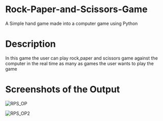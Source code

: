 # Rock-Paper-and-Scissors-Game
A Simple hand game made into a computer game using Python
# Description
In this game the user can play rock,paper and scissors game against the computer in the real time as many as games the user wants to play the game
# Screenshots of the Output
![RPS_OP](https://user-images.githubusercontent.com/111934604/186384702-ad3005f3-c19c-415f-b930-94bc6f59f287.jpg)

![RPS_OP2](https://user-images.githubusercontent.com/111934604/186384720-5642c139-9a1d-48b8-b292-9e837aa550a3.jpg)
